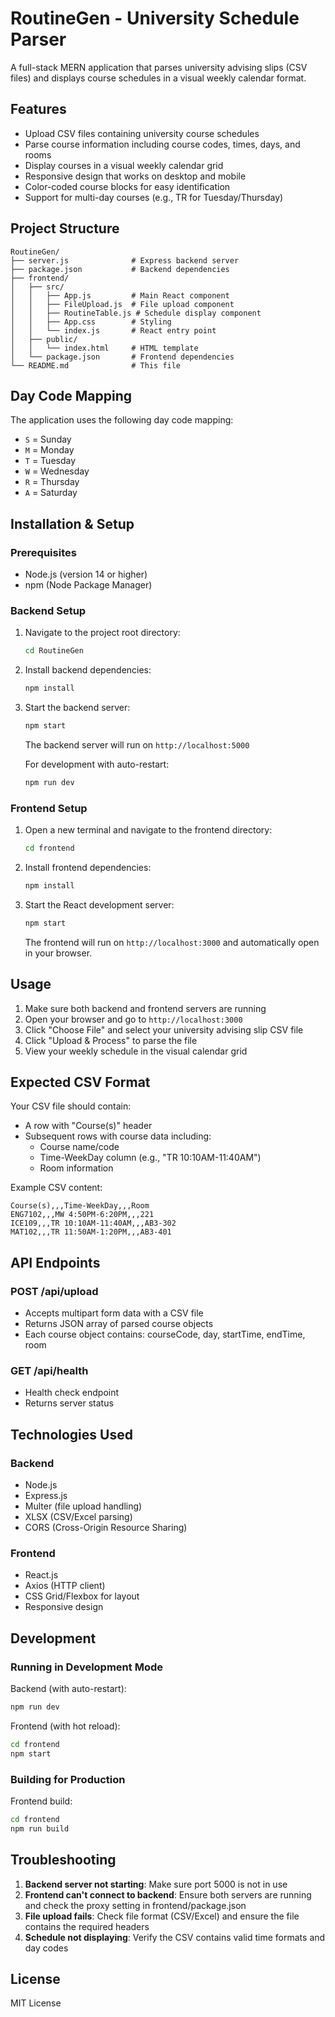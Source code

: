 # RoutineGen - University Schedule Parser

A full-stack MERN application that parses university advising slips (CSV files) and displays course schedules in a visual weekly calendar format.

## Features

- Upload CSV files containing university course schedules
- Parse course information including course codes, times, days, and rooms
- Display courses in a visual weekly calendar grid
- Responsive design that works on desktop and mobile
- Color-coded course blocks for easy identification
- Support for multi-day courses (e.g., TR for Tuesday/Thursday)

## Project Structure

```
RoutineGen/
├── server.js              # Express backend server
├── package.json           # Backend dependencies
├── frontend/
│   ├── src/
│   │   ├── App.js         # Main React component
│   │   ├── FileUpload.js  # File upload component
│   │   ├── RoutineTable.js # Schedule display component
│   │   ├── App.css        # Styling
│   │   └── index.js       # React entry point
│   ├── public/
│   │   └── index.html     # HTML template
│   └── package.json       # Frontend dependencies
└── README.md              # This file
```

## Day Code Mapping

The application uses the following day code mapping:
- `S` = Sunday
- `M` = Monday
- `T` = Tuesday
- `W` = Wednesday
- `R` = Thursday
- `A` = Saturday

## Installation & Setup

### Prerequisites

- Node.js (version 14 or higher)
- npm (Node Package Manager)

### Backend Setup

1. Navigate to the project root directory:
   ```bash
   cd RoutineGen
   ```

2. Install backend dependencies:
   ```bash
   npm install
   ```

3. Start the backend server:
   ```bash
   npm start
   ```
   
   The backend server will run on `http://localhost:5000`

   For development with auto-restart:
   ```bash
   npm run dev
   ```

### Frontend Setup

1. Open a new terminal and navigate to the frontend directory:
   ```bash
   cd frontend
   ```

2. Install frontend dependencies:
   ```bash
   npm install
   ```

3. Start the React development server:
   ```bash
   npm start
   ```
   
   The frontend will run on `http://localhost:3000` and automatically open in your browser.

## Usage

1. Make sure both backend and frontend servers are running
2. Open your browser and go to `http://localhost:3000`
3. Click "Choose File" and select your university advising slip CSV file
4. Click "Upload & Process" to parse the file
5. View your weekly schedule in the visual calendar grid

## Expected CSV Format

Your CSV file should contain:
- A row with "Course(s)" header
- Subsequent rows with course data including:
  - Course name/code
  - Time-WeekDay column (e.g., "TR 10:10AM-11:40AM")
  - Room information

Example CSV content:
```csv
Course(s),,,Time-WeekDay,,,Room
ENG7102,,,MW 4:50PM-6:20PM,,,221
ICE109,,,TR 10:10AM-11:40AM,,,AB3-302
MAT102,,,TR 11:50AM-1:20PM,,,AB3-401
```

## API Endpoints

### POST /api/upload
- Accepts multipart form data with a CSV file
- Returns JSON array of parsed course objects
- Each course object contains: courseCode, day, startTime, endTime, room

### GET /api/health
- Health check endpoint
- Returns server status

## Technologies Used

### Backend
- Node.js
- Express.js
- Multer (file upload handling)
- XLSX (CSV/Excel parsing)
- CORS (Cross-Origin Resource Sharing)

### Frontend
- React.js
- Axios (HTTP client)
- CSS Grid/Flexbox for layout
- Responsive design

## Development

### Running in Development Mode

Backend (with auto-restart):
```bash
npm run dev
```

Frontend (with hot reload):
```bash
cd frontend
npm start
```

### Building for Production

Frontend build:
```bash
cd frontend
npm run build
```

## Troubleshooting

1. **Backend server not starting**: Make sure port 5000 is not in use
2. **Frontend can't connect to backend**: Ensure both servers are running and check the proxy setting in frontend/package.json
3. **File upload fails**: Check file format (CSV/Excel) and ensure the file contains the required headers
4. **Schedule not displaying**: Verify the CSV contains valid time formats and day codes

## License

MIT License
